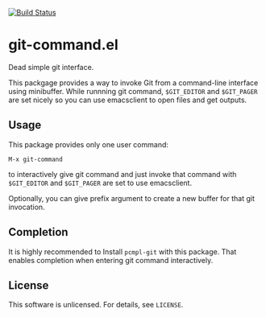 [![Build Status](https://travis-ci.org/10sr/git-command-el.svg?branch=master)](https://travis-ci.org/10sr/git-command-el)



git-command.el
===============


Dead simple git interface.

This packgage provides a way to invoke Git from a command-line interface using
minibuffer.
While runnning git command, `$GIT_EDITOR` and `$GIT_PAGER` are set nicely so you
can use emacsclient to open files and get outputs.


Usage
-----

This package provides only one user command:

    M-x git-command

to interactively give git command and just invoke that command with
`$GIT_EDITOR` and `$GIT_PAGER` are set to use emacsclient.

Optionally, you can give prefix argument to create a new buffer for that git
invocation.


Completion
-----------

It is highly recommended to Install `pcmpl-git` with this package.
That enables completion when entering git command interactively.



License
--------

This software is unlicensed. For details, see `LICENSE`.
